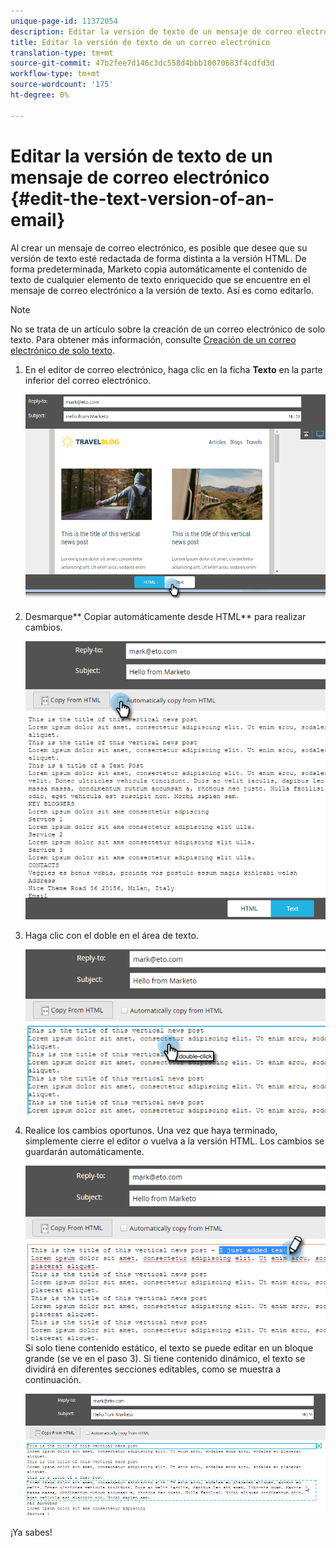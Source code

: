 ```yaml
---
unique-page-id: 11372054
description: Editar la versión de texto de un mensaje de correo electrónico - Documentos de marketing - Documentación del producto
title: Editar la versión de texto de un correo electrónico
translation-type: tm+mt
source-git-commit: 47b2fee7d146c3dc558d4bbb10070683f4cdfd3d
workflow-type: tm+mt
source-wordcount: '175'
ht-degree: 0%

---
```



# Editar la versión de texto de un mensaje de correo electrónico {#edit-the-text-version-of-an-email}

Al crear un mensaje de correo electrónico, es posible que desee que su versión de texto esté redactada de forma distinta a la versión HTML. De forma predeterminada, Marketo copia automáticamente el contenido de texto de cualquier elemento de texto enriquecido que se encuentre en el mensaje de correo electrónico a la versión de texto. Así es como editarlo.

>[!NOTE]
>
>No se trata de un artículo sobre la creación de un correo electrónico de solo texto. Para obtener más información, consulte [Creación de un correo electrónico de solo texto](create-a-text-only-email.md).

1. En el editor de correo electrónico, haga clic en la ficha **Texto** en la parte inferior del correo electrónico.

   ![](assets/one-5.png)

1. Desmarque** Copiar automáticamente desde HTML** para realizar cambios.

   ![](assets/two-5.png)

1. Haga clic con el doble en el área de texto.

   ![](assets/three-4.png)

1. Realice los cambios oportunos. Una vez que haya terminado, simplemente cierre el editor o vuelva a la versión HTML. Los cambios se guardarán automáticamente.

   ![](assets/four-4.png)\
   Si solo tiene contenido estático, el texto se puede editar en un bloque grande (se ve en el paso 3). Si tiene contenido dinámico, el texto se dividirá en diferentes secciones editables, como se muestra a continuación.

   ![](assets/five-3.png)

¡Ya sabes!
